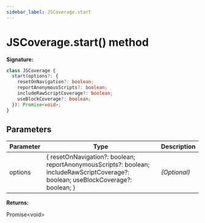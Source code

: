 ```yaml
---
sidebar_label: JSCoverage.start
---
```


# JSCoverage.start() method

**Signature:**

```typescript
class JSCoverage {
  start(options?: {
    resetOnNavigation?: boolean;
    reportAnonymousScripts?: boolean;
    includeRawScriptCoverage?: boolean;
    useBlockCoverage?: boolean;
  }): Promise<void>;
}
```

## Parameters

| Parameter | Type                                                                                                                               | Description       |
| --------- | ---------------------------------------------------------------------------------------------------------------------------------- | ----------------- |
| options   | { resetOnNavigation?: boolean; reportAnonymousScripts?: boolean; includeRawScriptCoverage?: boolean; useBlockCoverage?: boolean; } | <i>(Optional)</i> |

**Returns:**

Promise&lt;void&gt;
